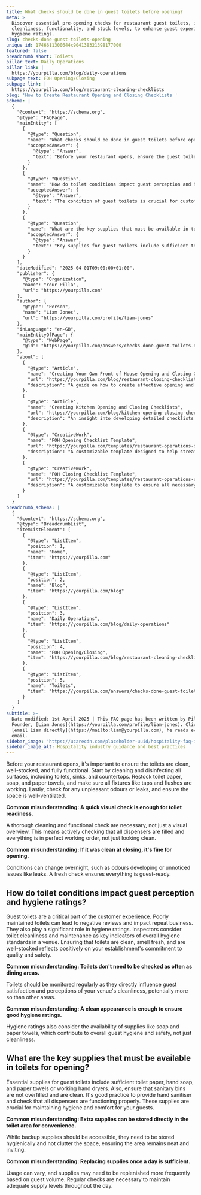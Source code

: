 ```yaml
---
title: What checks should be done in guest toilets before opening?
meta: >
  Discover essential pre-opening checks for restaurant guest toilets, including
  cleanliness, functionality, and stock levels, to enhance guest experience and
  hygiene ratings.
slug: checks-done-guest-toilets-opening
unique id: 1746611300644x904138321398177000
featured: false
breadcrumb short: Toilets
pillar text: Daily Operations
pillar link: |
  https://yourpilla.com/blog/daily-operations
subpage text: FOH Opening/Closing
subpage link: |
  https://yourpilla.com/blog/restaurant-cleaning-checklists
blog: 'How to Create Restaurant Opening and Closing Checklists '
schema: |
  {
    "@context": "https://schema.org",
    "@type": "FAQPage",
    "mainEntity": [
      {
        "@type": "Question",
        "name": "What checks should be done in guest toilets before opening?",
        "acceptedAnswer": {
          "@type": "Answer",
          "text": "Before your restaurant opens, ensure the guest toilets are clean, well-stocked, and fully functional. This includes cleaning and disinfecting all surfaces, restocking essential supplies like toilet paper, soap, and paper towels, and checking that all fixtures are working properly. Additionally, inspect for any unpleasant odours or leaks, and confirm that the space is well-ventilated to ensure it is welcoming for guests."
        }
      },
      {
        "@type": "Question",
        "name": "How do toilet conditions impact guest perception and hygiene ratings?",
        "acceptedAnswer": {
          "@type": "Answer",
          "text": "The condition of guest toilets is crucial for customer experience and hygiene standards. Well-maintained toilets enhance guest satisfaction and reflect positively on your establishment's hygiene ratings. Inspectors also assess toilet cleanliness and functionality when evaluating overall hygiene standards, making regular monitoring and maintenance essential for maintaining quality and safety."
        }
      },
      {
        "@type": "Question",
        "name": "What are the key supplies that must be available in toilets for opening?",
        "acceptedAnswer": {
          "@type": "Answer",
          "text": "Key supplies for guest toilets include sufficient toilet paper, hand soap, and paper towels or operational hand dryers. Ensure sanitary bins are clean and not overfilled. It's also advisable to provide hand sanitiser and check that all dispensers are functional. These measures are crucial for maintaining hygiene and comfort for your guests."
        }
      }
    ],
    "dateModified": "2025-04-01T09:00:00+01:00",
    "publisher": {
      "@type": "Organization",
      "name": "Your Pilla",
      "url": "https://yourpilla.com"
    },
    "author": {
      "@type": "Person",
      "name": "Liam Jones",
      "url": "https://yourpilla.com/profile/liam-jones"
    },
    "inLanguage": "en-GB",
    "mainEntityOfPage": {
      "@type": "WebPage",
      "@id": "https://yourpilla.com/answers/checks-done-guest-toilets-opening"
    },
    "about": [
      {
        "@type": "Article",
        "name": "Creating Your Own Front of House Opening and Closing Checklists",
        "url": "https://yourpilla.com/blog/restaurant-closing-checklist",
        "description": "A guide on how to create effective opening and closing checklists for restaurant front of house operations."
      },
      {
        "@type": "Article",
        "name": "Creating Kitchen Opening and Closing Checklists",
        "url": "https://yourpilla.com/blog/kitchen-opening-closing-checklists",
        "description": "An insight into developing detailed checklists for kitchen operations to ensure optimal setup and closure processes."
      },
      {
        "@type": "CreativeWork",
        "name": "FOH Opening Checklist Template",
        "url": "https://yourpilla.com/templates/restaurant-operations-opening-checklist",
        "description": "A customizable template designed to help streamline front-of-house operations during restaurant opening."
      },
      {
        "@type": "CreativeWork",
        "name": "FOH Closing Checklist Template",
        "url": "https://yourpilla.com/templates/restaurant-operations-closing-checklist",
        "description": "A customizable template to ensure all necessary tasks are completed during the closing of front-of-house operations."
      }
    ]
  }
breadcrumb_schema: |
  {
    "@context": "https://schema.org",
    "@type": "BreadcrumbList",
    "itemListElement": [
      {
        "@type": "ListItem",
        "position": 1,
        "name": "Home",
        "item": "https://yourpilla.com"
      },
      {
        "@type": "ListItem",
        "position": 2,
        "name": "Blog",
        "item": "https://yourpilla.com/blog"
      },
      {
        "@type": "ListItem",
        "position": 3,
        "name": "Daily Operations",
        "item": "https://yourpilla.com/blog/daily-operations"
      },
      {
        "@type": "ListItem",
        "position": 4,
        "name": "FOH Opening/Closing",
        "item": "https://yourpilla.com/blog/restaurant-cleaning-checklists"
      },
      {
        "@type": "ListItem",
        "position": 5,
        "name": "Toilets",
        "item": "https://yourpilla.com/answers/checks-done-guest-toilets-opening"
      }
    ]
  }
subtitle: >-
  Date modified: 1st April 2025 | This FAQ page has been written by Pilla
  Founder, [Liam Jones](https://yourpilla.com/profile/liam-jones). Click to
  [email Liam directly](https://mailto:liam@yourpilla.com), he reads every
  email.
sidebar_image: 'https://ucarecdn.com/placeholder-uuid/hospitality-faq-image.jpg'
sidebar_image_alt: Hospitality industry guidance and best practices
---
```

Before your restaurant opens, it's important to ensure the toilets are clean, well-stocked, and fully functional. Start by cleaning and disinfecting all surfaces, including toilets, sinks, and countertops. Restock toilet paper, soap, and paper towels, and make sure all fixtures like taps and flushes are working. Lastly, check for any unpleasant odours or leaks, and ensure the space is well-ventilated.

**Common misunderstanding: A quick visual check is enough for toilet readiness.**

A thorough cleaning and functional check are necessary, not just a visual overview. This means actively checking that all dispensers are filled and everything is in perfect working order, not just looking clean.

**Common misunderstanding: If it was clean at closing, it's fine for opening.**

Conditions can change overnight, such as odours developing or unnoticed issues like leaks. A fresh check ensures everything is guest-ready.

## How do toilet conditions impact guest perception and hygiene ratings?

Guest toilets are a critical part of the customer experience. Poorly maintained toilets can lead to negative reviews and impact repeat business. They also play a significant role in hygiene ratings. Inspectors consider toilet cleanliness and maintenance as key indicators of overall hygiene standards in a venue. Ensuring that toilets are clean, smell fresh, and are well-stocked reflects positively on your establishment's commitment to quality and safety.

**Common misunderstanding: Toilets don't need to be checked as often as dining areas.**

Toilets should be monitored regularly as they directly influence guest satisfaction and perceptions of your venue's cleanliness, potentially more so than other areas.

**Common misunderstanding: A clean appearance is enough to ensure good hygiene ratings.**

Hygiene ratings also consider the availability of supplies like soap and paper towels, which contribute to overall guest hygiene and safety, not just cleanliness.

## What are the key supplies that must be available in toilets for opening?

Essential supplies for guest toilets include sufficient toilet paper, hand soap, and paper towels or working hand dryers. Also, ensure that sanitary bins are not overfilled and are clean. It's good practice to provide hand sanitiser and check that all dispensers are functioning properly. These supplies are crucial for maintaining hygiene and comfort for your guests.

**Common misunderstanding: Extra supplies can be stored directly in the toilet area for convenience.**

While backup supplies should be accessible, they need to be stored hygienically and not clutter the space, ensuring the area remains neat and inviting.

**Common misunderstanding: Replacing supplies once a day is sufficient.**

Usage can vary, and supplies may need to be replenished more frequently based on guest volume. Regular checks are necessary to maintain adequate supply levels throughout the day.

